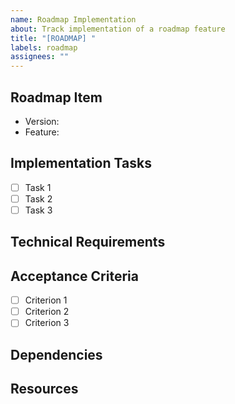 ```yaml
---
name: Roadmap Implementation
about: Track implementation of a roadmap feature
title: "[ROADMAP] "
labels: roadmap
assignees: ""
---
```


## Roadmap Item

- Version: <!-- e.g., 2.3.0, 2.4.0, etc. -->
- Feature: <!-- e.g., WHOIS Integration, Batch Processing, etc. -->

## Implementation Tasks

<!-- List the specific tasks that need to be completed -->

- [ ] Task 1
- [ ] Task 2
- [ ] Task 3

## Technical Requirements

<!-- Describe the technical requirements for this implementation -->

## Acceptance Criteria

<!-- What criteria must be met for this to be considered complete? -->

- [ ] Criterion 1
- [ ] Criterion 2
- [ ] Criterion 3

## Dependencies

<!-- List any dependencies on other features or external factors -->

## Resources

<!-- Any helpful resources, links, or documentation -->
